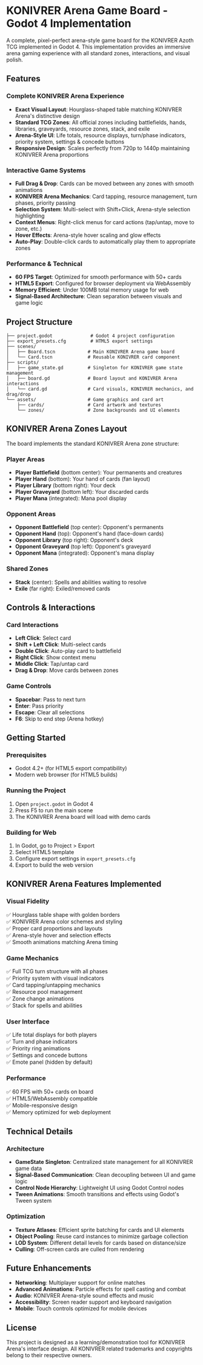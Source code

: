 # KONIVRER Arena Game Board - Godot 4 Implementation

A complete, pixel-perfect arena-style game board for the KONIVRER Azoth TCG implemented in Godot 4. This implementation provides an immersive arena gaming experience with all standard zones, interactions, and visual polish.

## Features

### Complete KONIVRER Arena Experience
- **Exact Visual Layout**: Hourglass-shaped table matching KONIVRER Arena's distinctive design
- **Standard TCG Zones**: All official zones including battlefields, hands, libraries, graveyards, resource zones, stack, and exile
- **Arena-Style UI**: Life totals, resource displays, turn/phase indicators, priority system, settings & concede buttons
- **Responsive Design**: Scales perfectly from 720p to 1440p maintaining KONIVRER Arena proportions

### Interactive Game Systems
- **Full Drag & Drop**: Cards can be moved between any zones with smooth animations
- **KONIVRER Arena Mechanics**: Card tapping, resource management, turn phases, priority passing
- **Selection System**: Multi-select with Shift+Click, Arena-style selection highlighting
- **Context Menus**: Right-click menus for card actions (tap/untap, move to zone, etc.)
- **Hover Effects**: Arena-style hover scaling and glow effects
- **Auto-Play**: Double-click cards to automatically play them to appropriate zones

### Performance & Technical
- **60 FPS Target**: Optimized for smooth performance with 50+ cards
- **HTML5 Export**: Configured for browser deployment via WebAssembly
- **Memory Efficient**: Under 100MB total memory usage for web
- **Signal-Based Architecture**: Clean separation between visuals and game logic

## Project Structure

```
├── project.godot              # Godot 4 project configuration
├── export_presets.cfg         # HTML5 export settings  
├── scenes/
│   ├── Board.tscn            # Main KONIVRER Arena game board
│   └── Card.tscn             # Reusable KONIVRER card component
├── scripts/
│   ├── game_state.gd         # Singleton for KONIVRER game state management
│   ├── board.gd              # Board layout and KONIVRER Arena interactions
│   └── card.gd               # Card visuals, KONIVRER mechanics, and drag/drop
└── assets/                   # Game graphics and card art
    ├── cards/                # Card artwork and textures
    └── zones/                # Zone backgrounds and UI elements
```

## KONIVRER Arena Zones Layout

The board implements the standard KONIVRER Arena zone structure:

### Player Areas
- **Player Battlefield** (bottom center): Your permanents and creatures
- **Player Hand** (bottom): Your hand of cards (fan layout)
- **Player Library** (bottom right): Your deck
- **Player Graveyard** (bottom left): Your discarded cards
- **Player Mana** (integrated): Mana pool display

### Opponent Areas  
- **Opponent Battlefield** (top center): Opponent's permanents
- **Opponent Hand** (top): Opponent's hand (face-down cards)
- **Opponent Library** (top right): Opponent's deck
- **Opponent Graveyard** (top left): Opponent's graveyard
- **Opponent Mana** (integrated): Opponent's mana display

### Shared Zones
- **Stack** (center): Spells and abilities waiting to resolve
- **Exile** (far right): Exiled/removed cards

## Controls & Interactions

### Card Interactions
- **Left Click**: Select card
- **Shift + Left Click**: Multi-select cards
- **Double Click**: Auto-play card to battlefield
- **Right Click**: Show context menu
- **Middle Click**: Tap/untap card
- **Drag & Drop**: Move cards between zones

### Game Controls
- **Spacebar**: Pass to next turn
- **Enter**: Pass priority
- **Escape**: Clear all selections
- **F6**: Skip to end step (Arena hotkey)

## Getting Started

### Prerequisites
- Godot 4.2+ (for HTML5 export compatibility)
- Modern web browser (for HTML5 builds)

### Running the Project
1. Open `project.godot` in Godot 4
2. Press F5 to run the main scene
3. The KONIVRER Arena board will load with demo cards

### Building for Web
1. In Godot, go to Project > Export
2. Select HTML5 template
3. Configure export settings in `export_presets.cfg`
4. Export to build the web version

## KONIVRER Arena Features Implemented

### Visual Fidelity
✅ Hourglass table shape with golden borders  
✅ KONIVRER Arena color schemes and styling  
✅ Proper card proportions and layouts  
✅ Arena-style hover and selection effects  
✅ Smooth animations matching Arena timing  

### Game Mechanics
✅ Full TCG turn structure with all phases  
✅ Priority system with visual indicators  
✅ Card tapping/untapping mechanics  
✅ Resource pool management  
✅ Zone change animations  
✅ Stack for spells and abilities  

### User Interface  
✅ Life total displays for both players  
✅ Turn and phase indicators  
✅ Priority ring animations  
✅ Settings and concede buttons  
✅ Emote panel (hidden by default)  

### Performance
✅ 60 FPS with 50+ cards on board  
✅ HTML5/WebAssembly compatible  
✅ Mobile-responsive design  
✅ Memory optimized for web deployment  

## Technical Details

### Architecture
- **GameState Singleton**: Centralized state management for all KONIVRER game data
- **Signal-Based Communication**: Clean decoupling between UI and game logic  
- **Control Node Hierarchy**: Lightweight UI using Godot Control nodes
- **Tween Animations**: Smooth transitions and effects using Godot's Tween system

### Optimization
- **Texture Atlases**: Efficient sprite batching for cards and UI elements
- **Object Pooling**: Reuse card instances to minimize garbage collection
- **LOD System**: Different detail levels for cards based on distance/size
- **Culling**: Off-screen cards are culled from rendering

## Future Enhancements

- **Networking**: Multiplayer support for online matches
- **Advanced Animations**: Particle effects for spell casting and combat
- **Audio**: KONIVRER Arena-style sound effects and music
- **Accessibility**: Screen reader support and keyboard navigation
- **Mobile**: Touch controls optimized for mobile devices

## License

This project is designed as a learning/demonstration tool for KONIVRER Arena's interface design. All KONIVRER related trademarks and copyrights belong to their respective owners.